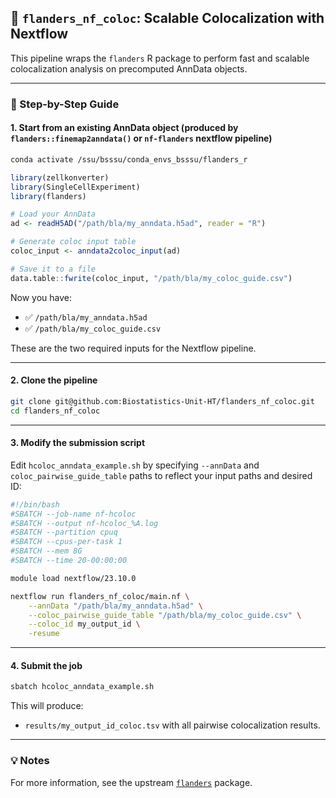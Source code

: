 ## 🚀  `flanders_nf_coloc`: Scalable Colocalization with Nextflow

This pipeline wraps the `flanders` R package to perform fast and scalable colocalization analysis on precomputed AnnData objects.

---

### 🧬 Step-by-Step Guide

#### 1. Start from an existing AnnData object (produced by `flanders::finemap2anndata()` or `nf-flanders` nextflow pipeline)

```bash
conda activate /ssu/bsssu/conda_envs_bsssu/flanders_r
```

```r
library(zellkonverter)
library(SingleCellExperiment)
library(flanders)

# Load your AnnData
ad <- readH5AD("/path/bla/my_anndata.h5ad", reader = "R")

# Generate coloc input table
coloc_input <- anndata2coloc_input(ad)

# Save it to a file
data.table::fwrite(coloc_input, "/path/bla/my_coloc_guide.csv")
```

Now you have:
- ✅ `/path/bla/my_anndata.h5ad`
- ✅ `/path/bla/my_coloc_guide.csv`

These are the two required inputs for the Nextflow pipeline.

---

#### 2. Clone the pipeline
```bash
git clone git@github.com:Biostatistics-Unit-HT/flanders_nf_coloc.git
cd flanders_nf_coloc
```

---

#### 3. Modify the submission script

Edit `hcoloc_anndata_example.sh` by specifying `--annData` and `coloc_pairwise_guide_table` paths to reflect your input paths and desired ID:

```bash
#!/bin/bash
#SBATCH --job-name nf-hcoloc
#SBATCH --output nf-hcoloc_%A.log
#SBATCH --partition cpuq
#SBATCH --cpus-per-task 1
#SBATCH --mem 8G
#SBATCH --time 20-00:00:00

module load nextflow/23.10.0

nextflow run flanders_nf_coloc/main.nf \
    --annData "/path/bla/my_anndata.h5ad" \
    --coloc_pairwise_guide_table "/path/bla/my_coloc_guide.csv" \
    --coloc_id my_output_id \
    -resume
```

---

#### 4. Submit the job

```bash
sbatch hcoloc_anndata_example.sh
```

This will produce:
- `results/my_output_id_coloc.tsv` with all pairwise colocalization results.

---

### 💡 Notes

For more information, see the upstream [`flanders`](https://github.com/Biostatistics-Unit-HT/flanders_r) package.
